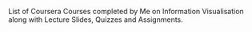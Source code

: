 List of Coursera Courses completed by Me on Information Visualisation along with Lecture Slides, Quizzes and Assignments.

